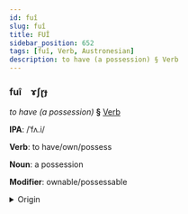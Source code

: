 ```yaml
---
id: fuî
slug: fuî
title: FUÎ
sidebar_position: 652
tags: [fuî, Verb, Austronesian]
description: to have (a possession) § Verb
---
```


### fuî&emsp;<span kind="abugida">ɤʃɽɟ</span>

*to have (a possession)* **§** [Verb](../../tags/Verb)

**IPA**: /ˈfʌ.i/

**Verb**: to have/own/possess

**Noun**: a possession

**Modifier**: ownable/possessable

<details>
    <summary>Origin</summary>
    Maori whai [fɐ.i]<br/>
    <em>Austronesian Language Family</em>
</details>